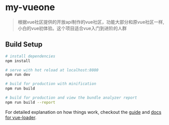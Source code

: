 # my-vueone

> 根据vue社区提供的开放api制作的vue社区，功能大部分和原vue社区一样,小白的vue初体验。这个项目适合vue入门到进阶的人群

## Build Setup

``` bash
# install dependencies
npm install

# serve with hot reload at localhost:8080
npm run dev

# build for production with minification
npm run build

# build for production and view the bundle analyzer report
npm run build --report
```

For detailed explanation on how things work, checkout the [guide](http://vuejs-templates.github.io/webpack/) and [docs for vue-loader](http://vuejs.github.io/vue-loader).

